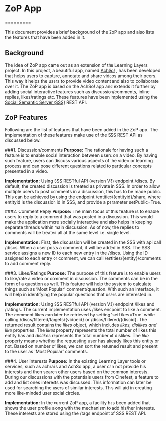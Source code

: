 # ZoP App
=========

This document provides a brief background of the ZoP app and also lists the features that have been added in it. 

## Background
The idea of ZoP app came out as an extension of the Learning Layers project. In this project, a beautiful app, named [AchSo!][layers] , has been developed that helps users to capture, annotate and share videos among their peers. This way it helps the users to provide video content and also to collaborate over it. The ZoP app is based on the AchSo! app and extends it further by adding social interactive features such as discussion/comments, inline replies, likes/ratings etc. These features have been implemented using the [Social Semantic Server (SSS)][SSS] REST API.

## ZoP Features
Following are the list of features that have been added in the ZoP app. The implementation of these features make use of the SSS REST API as discussed below.

###1. Discussion/comments
**Purpose:** The rationale for having such a feature is to enable social interaction between users on a video. By having such feature, users can discuss various aspects of the video or learning process and can pose different questions related to particular concepts presented in a video.

**Implementation:** Using SSS RESTful API (version V3) endpoint /discs. By default, the created discussion is treated as private in SSS. In order to allow multiple users to post comments in a discussion, this has to be made public. This can be achieved by using the endpoint /entities/{entityid}/share, where entityid is the discussion id in SSS, and provide a parameter setPublic=True.

###2. Comment Reply
**Purpose:** The main focus of this feature is to enable users to reply to a comment that was posted in a discussion. This would make the application more socially interactive and also helps in keeping separate threads within main discussion. As of now, the replies to comments will be treated all at the same level i.e. single level.

**Implementation:** First, the discussion will be created in the SSS with api call /discs. When a user posts a comment, it will be added in SSS. The SSS service assigns a new ID to each new entry in the /discs. Using the ID assigned to each entry or comment, we can call /entities/{entity}/comments to add comment reply.

###3. Likes/Ratings
**Purpose:** The purpose of this feature is to enable users to like/rate a video or comment in discussion. The comments can be in the form of a question as well. This feature will help the system to calculate things such as ‘Most Popular’ comment/question. With such an interface, it will help in identifying the popular questions that users are interested in. 

**Implementation:** Using SSS RESTful API (version V3) endpoint /likes and /ratings. The current implementation uses /likes endpoint to like a comment. The comment likes can later be retrieved by setting 'setLikes=True' while calling /discs/filtered/targets/{vidoeid} or /discs/filtered/{discid}. The returned result contains the *likes* object, which includes *likes, dislikes and like* properties. The *likes* property represents the total number of likes this entity has and *dislikes* represents the total number of dislikes. The *like* property means whether the requesting user has already likes this entity or not. Based on number of likes, we can sort the returned result and present to the user as 'Most Popular' comments.

###4. User Interests
**Purpose:** In the existing Learning Layer tools or services, such as achrails and AchSo app, a user can not provide his interests and then search other users based on the common interests. During our discussions with the potentials users from Cinefest, a feature to add and list ones interests was discussed. This information can later be used for searching the users of similar interests. This will aid in creating more like-minded user social circles.

**Implementation:** In the current ZoP app, a facility has been added that shows the user profile along with the mechanism to add his/her interests. These interests are stored using the /tags endpoint of SSS REST API. 

[layers]: http://developer.learning-layers.eu/tools/ach-so/
[SSS]: https://github.com/learning-layers/SocialSemanticServer/